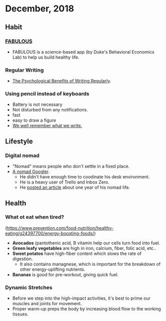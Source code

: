 December, 2018
=============

## Habit

### [FABULOUS](https://www.thefabulous.co/)
- FABULOUS is a science-based app (by Duke's Behavioral Economics Lab) to help us build healthy life.

### Regular Writing 
- [The Psychological Benefits of Writing Regularly](https://lifehacker.com/the-psychological-benefits-of-writing-regularly-1783693547).

### Using pencil instead of keyboards
- Battery is not necessary
- Not disturbed from any notifications.
- fast
- easy to draw a figure
- [We well remember what we write.](https://www.sciencedirect.com/science/article/pii/S0167945706000649)


## Lifestyle

### Digital nomad
- "Nomad" means people who don't settle in a fixed place.
- [A nomad Googler](https://lifehacker.com/im-developer-and-security-researcher-felix-krause-and-1828491246).
  - He didn't have enough time to coodinate his desk environment.
  - He is a heavy user of Trello and Inbox Zero.
  - He [posted an article](https://krausefx.com/blog/one-year-nomad) about one year of his nomad life.


## Health
### What ot eat when tired?
(https://www.prevention.com/food-nutrition/healthy-eating/g24397700/energy-boosting-foods/)
- **Avocados** (pantothenic acid, B vitamin help our cells turn food into fuel.
- **Green leafy vegetables** are high in iron, calcium, fiber, folic acid, etc..
- **Sweet potatos** have high-fiber content which slows the rate of digestion.
  - It also contains managnese, which is important for the breakdown of other energy-uplifting nutrients.
- **Bananas** is good for pre-workout, giving quick fuel.

### Dynamic Stretches
- Before we step into the high-impact activities, it's best to prime our muscles and joints for movement.
- Proper warm-up preps the body by increasing blood flow to the working tissues.

